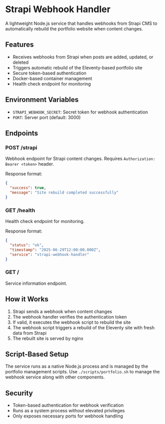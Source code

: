 # Strapi Webhook Handler

A lightweight Node.js service that handles webhooks from Strapi CMS to automatically rebuild the portfolio website when content changes.

## Features

- Receives webhooks from Strapi when posts are added, updated, or deleted
- Triggers automatic rebuild of the Eleventy-based portfolio site
- Secure token-based authentication
- Docker-based container management
- Health check endpoint for monitoring

## Environment Variables

- `STRAPI_WEBHOOK_SECRET`: Secret token for webhook authentication
- `PORT`: Server port (default: 3000)

## Endpoints

### POST /strapi
Webhook endpoint for Strapi content changes. Requires `Authorization: Bearer <token>` header.

Response format:
```json
{
  "success": true,
  "message": "Site rebuild completed successfully"
}
```

### GET /health
Health check endpoint for monitoring.

Response format:
```json
{
  "status": "ok",
  "timestamp": "2025-06-29T12:00:00.000Z",
  "service": "strapi-webhook-handler"
}
```

### GET /
Service information endpoint.

## How it Works

1. Strapi sends a webhook when content changes
2. The webhook handler verifies the authentication token
3. If valid, it executes the webhook script to rebuild the site
4. The webhook script triggers a rebuild of the Eleventy site with fresh data from Strapi
5. The rebuilt site is served by nginx

## Script-Based Setup

The service runs as a native Node.js process and is managed by the portfolio management scripts. Use `./scripts/portfolio.sh` to manage the webhook service along with other components.

## Security

- Token-based authentication for webhook verification
- Runs as a system process without elevated privileges
- Only exposes necessary ports for webhook handling
